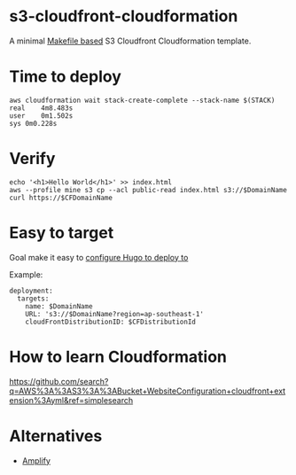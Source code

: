 # s3-cloudfront-cloudformation

A minimal [Makefile based](https://github.com/tj/mmake) S3 Cloudfront Cloudformation template.

# Time to deploy

	aws cloudformation wait stack-create-complete --stack-name $(STACK)
	real	4m8.483s
	user	0m1.502s
	sys	0m0.228s

# Verify

	echo '<h1>Hello World</h1>' >> index.html
	aws --profile mine s3 cp --acl public-read index.html s3://$DomainName
	curl https://$CFDomainName

# Easy to target

Goal make it easy to [configure Hugo to deploy to](https://gohugo.io/hosting-and-deployment/hugo-deploy/)

Example:

	deployment:
	  targets:
		name: $DomainName
		URL: 's3://$DomainName?region=ap-southeast-1'
		cloudFrontDistributionID: $CFDistributionId

# How to learn Cloudformation

https://github.com/search?q=AWS%3A%3AS3%3A%3ABucket+WebsiteConfiguration+cloudfront+extension%3Ayml&ref=simplesearch

# Alternatives

* [Amplify](https://gohugo.io/hosting-and-deployment/hosting-on-aws-amplify/)
